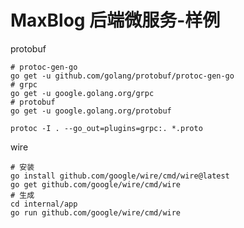 # MaxBlog 后端微服务-样例

protobuf
```shell
# protoc-gen-go
go get -u github.com/golang/protobuf/protoc-gen-go
# grpc
go get -u google.golang.org/grpc
# protobuf
go get -u google.golang.org/protobuf
```

```shell
protoc -I . --go_out=plugins=grpc:. *.proto
```

wire
```shell
# 安装
go install github.com/google/wire/cmd/wire@latest
go get github.com/google/wire/cmd/wire
# 生成
cd internal/app
go run github.com/google/wire/cmd/wire
```
